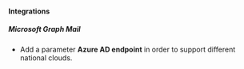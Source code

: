 
#### Integrations
##### Microsoft Graph Mail
- Add a parameter **Azure AD endpoint** in order to support different national clouds.
